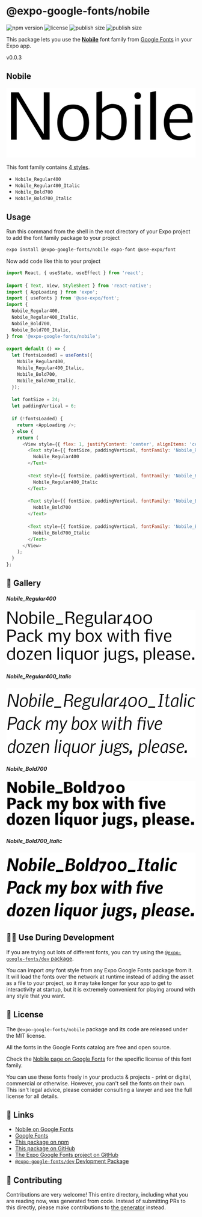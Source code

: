 # @expo-google-fonts/nobile

![npm version](https://flat.badgen.net/npm/v/@expo-google-fonts/nobile)
![license](https://flat.badgen.net/github/license/expo/google-fonts)
![publish size](https://flat.badgen.net/packagephobia/install/@expo-google-fonts/nobile)
![publish size](https://flat.badgen.net/packagephobia/publish/@expo-google-fonts/nobile)

This package lets you use the [**Nobile**](https://fonts.google.com/specimen/Nobile) font family from [Google Fonts](https://fonts.google.com/) in your Expo app.

v0.0.3

## Nobile

![Nobile](./font-family.png)

This font family contains [4 styles](#-gallery).

- `Nobile_Regular400`
- `Nobile_Regular400_Italic`
- `Nobile_Bold700`
- `Nobile_Bold700_Italic`

## Usage

Run this command from the shell in the root directory of your Expo project to add the font family package to your project
```sh
expo install @expo-google-fonts/nobile expo-font @use-expo/font
```

Now add code like this to your project
```js
import React, { useState, useEffect } from 'react';

import { Text, View, StyleSheet } from 'react-native';
import { AppLoading } from 'expo';
import { useFonts } from '@use-expo/font';
import {
  Nobile_Regular400,
  Nobile_Regular400_Italic,
  Nobile_Bold700,
  Nobile_Bold700_Italic,
} from '@expo-google-fonts/nobile';

export default () => {
  let [fontsLoaded] = useFonts({
    Nobile_Regular400,
    Nobile_Regular400_Italic,
    Nobile_Bold700,
    Nobile_Bold700_Italic,
  });

  let fontSize = 24;
  let paddingVertical = 6;

  if (!fontsLoaded) {
    return <AppLoading />;
  } else {
    return (
      <View style={{ flex: 1, justifyContent: 'center', alignItems: 'center' }}>
        <Text style={{ fontSize, paddingVertical, fontFamily: 'Nobile_Regular400' }}>
          Nobile_Regular400
        </Text>

        <Text style={{ fontSize, paddingVertical, fontFamily: 'Nobile_Regular400_Italic' }}>
          Nobile_Regular400_Italic
        </Text>

        <Text style={{ fontSize, paddingVertical, fontFamily: 'Nobile_Bold700' }}>
          Nobile_Bold700
        </Text>

        <Text style={{ fontSize, paddingVertical, fontFamily: 'Nobile_Bold700_Italic' }}>
          Nobile_Bold700_Italic
        </Text>
      </View>
    );
  }
};

```

## 🔡 Gallery

##### Nobile_Regular400
![Nobile_Regular400](./d0fcaab1c3dc981d4dcbe2840d5a12039de03b68f4f2736ac648e6eb339249c1.ttf.png)

##### Nobile_Regular400_Italic
![Nobile_Regular400_Italic](./88fda8926ed6fdf634aeaf690e2d21e66e8e88231993df94bf3b2359a617491b.ttf.png)

##### Nobile_Bold700
![Nobile_Bold700](./809ce5e05bb84a8872fd7ec295e71892fab43593a18179bb43c2a0f94cca53d2.ttf.png)

##### Nobile_Bold700_Italic
![Nobile_Bold700_Italic](./c889dceebe4337abc148cab8adbcb5ad8e6277635316b13a75afb02db100212d.ttf.png)


## 👩‍💻 Use During Development

If you are trying out lots of different fonts, you can try using the [`@expo-google-fonts/dev` package](https://github.com/expo/google-fonts/tree/master/font-packages/dev#readme).

You can import *any* font style from any Expo Google Fonts package from it. It will load the fonts
over the network at runtime instead of adding the asset as a file to your project, so it may take longer
for your app to get to interactivity at startup, but it is extremely convenient
for playing around with any style that you want.

## 📖 License

The `@expo-google-fonts/nobile` package and its code are released under the MIT license.

All the fonts in the Google Fonts catalog are free and open source.

Check the [Nobile page on Google Fonts](https://fonts.google.com/specimen/Nobile) for the specific license of this font family.

You can use these fonts freely in your products & projects - print or digital, commercial or otherwise. However, you can't sell the fonts on their own. This isn't legal advice, please consider consulting a lawyer and see the full license for all details.

## 🔗 Links

- [Nobile on Google Fonts](https://fonts.google.com/specimen/Nobile)
- [Google Fonts](https://fonts.google.com/)
- [This package on npm](https://www.npmjs.com/package/@expo-google-fonts/nobile)
- [This package on GitHub](https://github.com/expo/google-fonts/tree/master/font-packages/nobile)
- [The Expo Google Fonts project on GitHub](https://github.com/expo/google-fonts)
- [`@expo-google-fonts/dev` Devlopment Package](https://github.com/expo/google-fonts/tree/master/font-packages/dev)


## 🤝 Contributing

Contributions are very welcome! This entire directory, including what you are reading now, was generated from code. Instead of submitting PRs to this directly, please make contributions to [the generator](https://github.com/expo/google-fonts/tree/master/packages/generator) instead.
